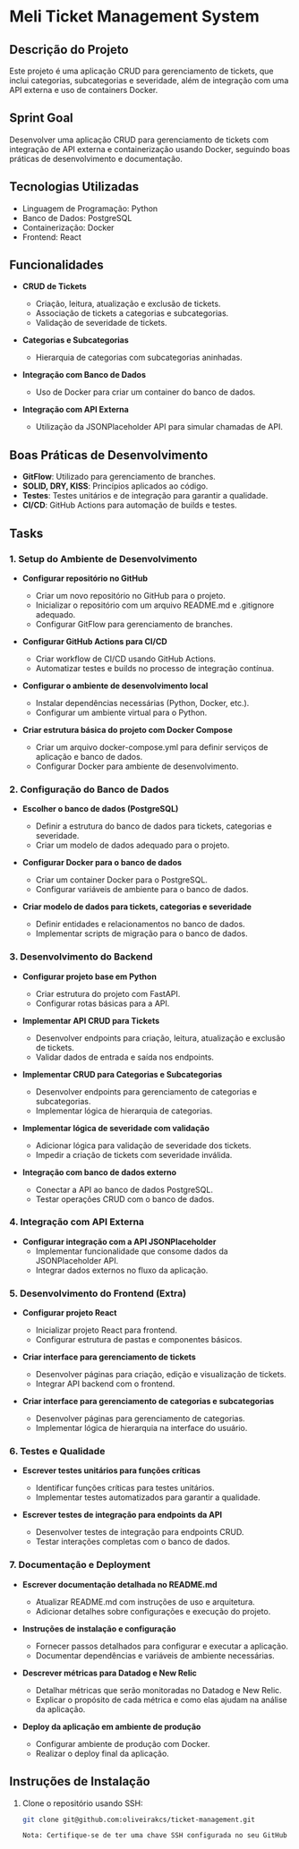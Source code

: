 # Meli Ticket Management System

## Descrição do Projeto

Este projeto é uma aplicação CRUD para gerenciamento de tickets, que inclui categorias, subcategorias e severidade, além de integração com uma API externa e uso de containers Docker.

## Sprint Goal

Desenvolver uma aplicação CRUD para gerenciamento de tickets com integração de API externa e containerização usando Docker, seguindo boas práticas de desenvolvimento e documentação.

## Tecnologias Utilizadas

- Linguagem de Programação: Python
- Banco de Dados: PostgreSQL
- Containerização: Docker
- Frontend: React

## Funcionalidades

- **CRUD de Tickets**
  - Criação, leitura, atualização e exclusão de tickets.
  - Associação de tickets a categorias e subcategorias.
  - Validação de severidade de tickets.

- **Categorias e Subcategorias**
  - Hierarquia de categorias com subcategorias aninhadas.

- **Integração com Banco de Dados**
  - Uso de Docker para criar um container do banco de dados.

- **Integração com API Externa**
  - Utilização da JSONPlaceholder API para simular chamadas de API.

## Boas Práticas de Desenvolvimento

- **GitFlow**: Utilizado para gerenciamento de branches.
- **SOLID, DRY, KISS**: Princípios aplicados ao código.
- **Testes**: Testes unitários e de integração para garantir a qualidade.
- **CI/CD**: GitHub Actions para automação de builds e testes.

## Tasks

### 1. Setup do Ambiente de Desenvolvimento

- **Configurar repositório no GitHub**
  - Criar um novo repositório no GitHub para o projeto.
  - Inicializar o repositório com um arquivo README.md e .gitignore adequado.
  - Configurar GitFlow para gerenciamento de branches.

- **Configurar GitHub Actions para CI/CD**
  - Criar workflow de CI/CD usando GitHub Actions.
  - Automatizar testes e builds no processo de integração contínua.

- **Configurar o ambiente de desenvolvimento local**
  - Instalar dependências necessárias (Python, Docker, etc.).
  - Configurar um ambiente virtual para o Python.

- **Criar estrutura básica do projeto com Docker Compose**
  - Criar um arquivo docker-compose.yml para definir serviços de aplicação e banco de dados.
  - Configurar Docker para ambiente de desenvolvimento.

### 2. Configuração do Banco de Dados

- **Escolher o banco de dados (PostgreSQL)**
  - Definir a estrutura do banco de dados para tickets, categorias e severidade.
  - Criar um modelo de dados adequado para o projeto.

- **Configurar Docker para o banco de dados**
  - Criar um container Docker para o PostgreSQL.
  - Configurar variáveis de ambiente para o banco de dados.

- **Criar modelo de dados para tickets, categorias e severidade**
  - Definir entidades e relacionamentos no banco de dados.
  - Implementar scripts de migração para o banco de dados.

### 3. Desenvolvimento do Backend

- **Configurar projeto base em Python**
  - Criar estrutura do projeto com FastAPI.
  - Configurar rotas básicas para a API.

- **Implementar API CRUD para Tickets**
  - Desenvolver endpoints para criação, leitura, atualização e exclusão de tickets.
  - Validar dados de entrada e saída nos endpoints.

- **Implementar CRUD para Categorias e Subcategorias**
  - Desenvolver endpoints para gerenciamento de categorias e subcategorias.
  - Implementar lógica de hierarquia de categorias.

- **Implementar lógica de severidade com validação**
  - Adicionar lógica para validação de severidade dos tickets.
  - Impedir a criação de tickets com severidade inválida.

- **Integração com banco de dados externo**
  - Conectar a API ao banco de dados PostgreSQL.
  - Testar operações CRUD com o banco de dados.

### 4. Integração com API Externa

- **Configurar integração com a API JSONPlaceholder**
  - Implementar funcionalidade que consome dados da JSONPlaceholder API.
  - Integrar dados externos no fluxo da aplicação.

### 5. Desenvolvimento do Frontend (Extra)

- **Configurar projeto React**
  - Inicializar projeto React para frontend.
  - Configurar estrutura de pastas e componentes básicos.

- **Criar interface para gerenciamento de tickets**
  - Desenvolver páginas para criação, edição e visualização de tickets.
  - Integrar API backend com o frontend.

- **Criar interface para gerenciamento de categorias e subcategorias**
  - Desenvolver páginas para gerenciamento de categorias.
  - Implementar lógica de hierarquia na interface do usuário.

### 6. Testes e Qualidade

- **Escrever testes unitários para funções críticas**
  - Identificar funções críticas para testes unitários.
  - Implementar testes automatizados para garantir a qualidade.

- **Escrever testes de integração para endpoints da API**
  - Desenvolver testes de integração para endpoints CRUD.
  - Testar interações completas com o banco de dados.

### 7. Documentação e Deployment

- **Escrever documentação detalhada no README.md**
  - Atualizar README.md com instruções de uso e arquitetura.
  - Adicionar detalhes sobre configurações e execução do projeto.

- **Instruções de instalação e configuração**
  - Fornecer passos detalhados para configurar e executar a aplicação.
  - Documentar dependências e variáveis de ambiente necessárias.

- **Descrever métricas para Datadog e New Relic**
  - Detalhar métricas que serão monitoradas no Datadog e New Relic.
  - Explicar o propósito de cada métrica e como elas ajudam na análise da aplicação.

- **Deploy da aplicação em ambiente de produção**
  - Configurar ambiente de produção com Docker.
  - Realizar o deploy final da aplicação.

## Instruções de Instalação

1. Clone o repositório usando SSH:
   ```bash
   git clone git@github.com:oliveirakcs/ticket-management.git
   
   Nota: Certifique-se de ter uma chave SSH configurada no seu GitHub para realizar o clone via SSH.